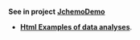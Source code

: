 **See in project** [**JchemoDemo**](https://github.com/mlesnoff/JchemoDemo)
- [**Html Examples of data analyses**](https://mlesnoff.github.io/JchemoDemo/build/).